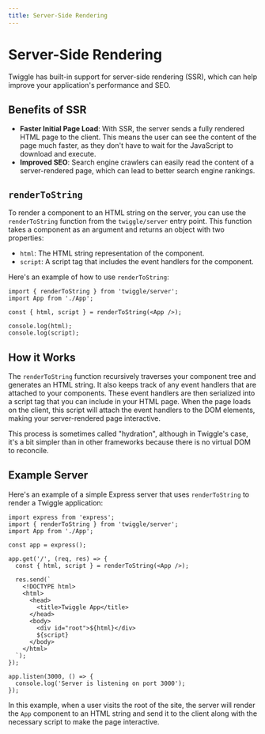 ```yaml
---
title: Server-Side Rendering
---
```


# Server-Side Rendering

Twiggle has built-in support for server-side rendering (SSR), which can help improve your application's performance and SEO.

## Benefits of SSR

-   **Faster Initial Page Load**: With SSR, the server sends a fully rendered HTML page to the client. This means the user can see the content of the page much faster, as they don't have to wait for the JavaScript to download and execute.
-   **Improved SEO**: Search engine crawlers can easily read the content of a server-rendered page, which can lead to better search engine rankings.

## `renderToString`

To render a component to an HTML string on the server, you can use the `renderToString` function from the `twiggle/server` entry point. This function takes a component as an argument and returns an object with two properties:

- `html`: The HTML string representation of the component.
- `script`: A script tag that includes the event handlers for the component.

Here's an example of how to use `renderToString`:

```tsx
import { renderToString } from 'twiggle/server';
import App from './App';

const { html, script } = renderToString(<App />);

console.log(html);
console.log(script);
```

## How it Works

The `renderToString` function recursively traverses your component tree and generates an HTML string. It also keeps track of any event handlers that are attached to your components. These event handlers are then serialized into a script tag that you can include in your HTML page. When the page loads on the client, this script will attach the event handlers to the DOM elements, making your server-rendered page interactive.

This process is sometimes called "hydration", although in Twiggle's case, it's a bit simpler than in other frameworks because there is no virtual DOM to reconcile.

## Example Server

Here's an example of a simple Express server that uses `renderToString` to render a Twiggle application:

```tsx
import express from 'express';
import { renderToString } from 'twiggle/server';
import App from './App';

const app = express();

app.get('/', (req, res) => {
  const { html, script } = renderToString(<App />);

  res.send(`
    <!DOCTYPE html>
    <html>
      <head>
        <title>Twiggle App</title>
      </head>
      <body>
        <div id="root">${html}</div>
        ${script}
      </body>
    </html>
  `);
});

app.listen(3000, () => {
  console.log('Server is listening on port 3000');
});
```

In this example, when a user visits the root of the site, the server will render the `App` component to an HTML string and send it to the client along with the necessary script to make the page interactive.